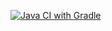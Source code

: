 [![Java CI with Gradle](https://github.com/Zhmaeva/1.2_-API_CI/actions/workflows/gradle.yml/badge.svg)](https://github.com/Zhmaeva/1.2_-API_CI/actions/workflows/gradle.yml)